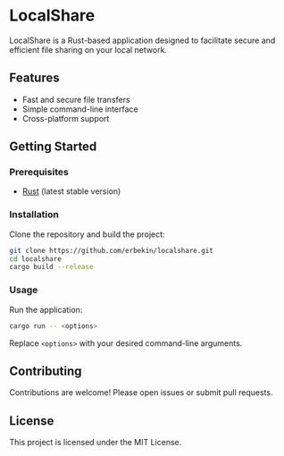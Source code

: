 # LocalShare

LocalShare is a Rust-based application designed to facilitate secure and efficient file sharing on your local network.

## Features

- Fast and secure file transfers
- Simple command-line interface
- Cross-platform support

## Getting Started

### Prerequisites

- [Rust](https://www.rust-lang.org/tools/install) (latest stable version)

### Installation

Clone the repository and build the project:

```sh
git clone https://github.com/erbekin/localshare.git
cd localshare
cargo build --release
```

### Usage

Run the application:

```sh
cargo run -- <options>
```

Replace `<options>` with your desired command-line arguments.

## Contributing

Contributions are welcome! Please open issues or submit pull requests.

## License

This project is licensed under the MIT License.